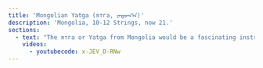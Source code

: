 ```yaml
---
title: 'Mongolian Yatga (ятга, ᠶᠠᠲᠤᠭ᠎ᠠ)'
description: 'Mongolia, 10-12 Strings, now 21.'
sections:
  - text: "The ятга or Yatga from Mongolia would be a fascinating instrument to dive into. Modern musicians have adopted the 21-string, s-bridge guzheng as the template for their music. Sources are scarce but I found one [yatga mention here](http://cultures5.blogspot.com/2012/01/traditional-popular-music-quotes_6880.html). Paraphrased:\n\n> The most commonly contemporary yatga is the twenty-one-stringed \"Master Yatga.\" The length of full-size instrument 1.62m or 63 inches. There is also the 13-string version called \"Gariin Yatga\".\r\n>\n> Historical versions played in the Mongolian palace had 12 strings, one for each of the the twelve levels of the palace hierarchy. Common people preferred a 10-stringed version. The Epic of Jangar, a massive work written by people of the region, involves a young princess and an 800-string yatga with 82 bridges.\n\nFor a wonderful photo I don't have license to, please check out renowned photographer Tom Kelly's Photos from the [2016 Nadaam Festival](https://www.thomaslkellyphotos.com/STOCK/MONGOLIA/MONGOLIA-2016/i-gzfgBTT/A)."
    videos:
      - youtubecode: x-JEV_D-RNw
---
```



